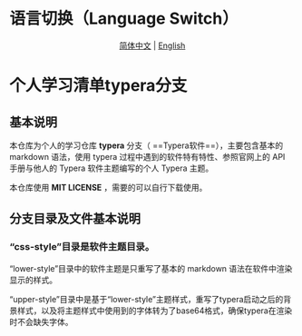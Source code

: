 # 语言切换（Language Switch）

<center><a href="https://github.com/TianLongMengXue/learn-ckecklist/blob/typera/README.md">简体中文</a> | <a href="https://github.com/TianLongMengXue/learn-ckecklist/blob/typera/README.en.md">English</a> </center>

# 个人学习清单typera分支

## 基本说明

本仓库为个人的学习仓库 **typera** 分支（ ==Typera软件==），主要包含基本的 markdown 语法，使用 typera 过程中遇到的软件特有特性、参照官网上的 API 手册与他人的 Typera 软件主题编写的个人 Typera 主题。

本仓库使用 **MIT LICENSE** ，需要的可以自行下载使用。

## 分支目录及文件基本说明

### “css-style”目录是软件主题目录。

“lower-style”目录中的软件主题是只重写了基本的 markdown 语法在软件中渲染显示的样式。

“upper-style”目录中是基于“lower-style”主题样式，重写了typera启动之后的背景样式，以及将主题样式中使用到的字体转为了base64格式，确保typera在渲染时不会缺失字体。